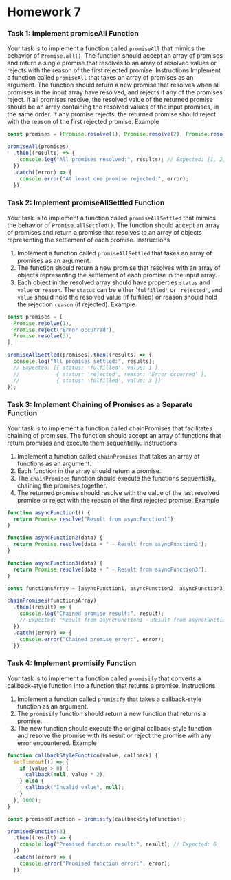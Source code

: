 # Homework 7

### Task 1: Implement promiseAll Function

Your task is to implement a function called `promiseAll` that mimics the behavior of `Promise.all()`. The function should accept an array of promises and return a single promise that resolves to an array of resolved values or rejects with the reason of the first rejected promise.
Instructions
Implement a function called `promiseAll` that takes an array of promises as an argument.
The function should return a new promise that resolves when all promises in the input array have resolved, and rejects if any of the promises reject.
If all promises resolve, the resolved value of the returned promise should be an array containing the resolved values of the input promises, in the same order.
If any promise rejects, the returned promise should reject with the reason of the first rejected promise.
Example

```javascript
const promises = [Promise.resolve(1), Promise.resolve(2), Promise.resolve(3)];

promiseAll(promises)
  .then((results) => {
    console.log("All promises resolved:", results); // Expected: [1, 2, 3]
  })
  .catch((error) => {
    console.error("At least one promise rejected:", error);
  });
```

### Task 2: Implement promiseAllSettled Function

Your task is to implement a function called `promiseAllSettled` that mimics the behavior of `Promise.allSettled()`. The function should accept an array of promises and return a promise that resolves to an array of objects representing the settlement of each promise.
Instructions

1. Implement a function called `promiseAllSettled` that takes an array of promises as an argument.
2. The function should return a new promise that resolves with an array of objects representing the settlement of each promise in the input array.
3. Each object in the resolved array should have properties `status` and `value` or `reason`. The `status` can be either '`fulfilled'` or `'rejected'`, and `value` should hold the resolved value (if fulfilled) or reason should hold the rejection `reason` (if rejected).
   Example

```javascript
const promises = [
  Promise.resolve(1),
  Promise.reject("Error occurred"),
  Promise.resolve(3),
];

promiseAllSettled(promises).then((results) => {
  console.log("All promises settled:", results);
  // Expected: [{ status: 'fulfilled', value: 1 },
  //            { status: 'rejected', reason: 'Error occurred' },
  //            { status: 'fulfilled', value: 3 }]
});
```

### Task 3: Implement Chaining of Promises as a Separate Function

Your task is to implement a function called chainPromises that facilitates chaining of promises. The function should accept an array of functions that return promises and execute them sequentially.
Instructions

1. Implement a function called `chainPromises` that takes an array of functions as an argument.
2. Each function in the array should return a promise.
3. The `chainPromises` function should execute the functions sequentially, chaining the promises together.
4. The returned promise should resolve with the value of the last resolved promise or reject with the reason of the first rejected promise.
   Example

```javascript
function asyncFunction1() {
  return Promise.resolve("Result from asyncFunction1");
}

function asyncFunction2(data) {
  return Promise.resolve(data + " - Result from asyncFunction2");
}

function asyncFunction3(data) {
  return Promise.resolve(data + " - Result from asyncFunction3");
}

const functionsArray = [asyncFunction1, asyncFunction2, asyncFunction3];

chainPromises(functionsArray)
  .then((result) => {
    console.log("Chained promise result:", result);
    // Expected: "Result from asyncFunction1 - Result from asyncFunction2 - Result from asyncFunction3"
  })
  .catch((error) => {
    console.error("Chained promise error:", error);
  });
```

### Task 4: Implement promisify Function

Your task is to implement a function called `promisify` that converts a callback-style function into a function that returns a promise.
Instructions

1. Implement a function called `promisify` that takes a callback-style function as an argument.
2. The `promisify` function should return a new function that returns a promise.
3. The new function should execute the original callback-style function and resolve the promise with its result or reject the promise with any error encountered.
   Example

```javascript
function callbackStyleFunction(value, callback) {
  setTimeout(() => {
    if (value > 0) {
      callback(null, value * 2);
    } else {
      callback("Invalid value", null);
    }
  }, 1000);
}

const promisedFunction = promisify(callbackStyleFunction);

promisedFunction(3)
  .then((result) => {
    console.log("Promised function result:", result); // Expected: 6
  })
  .catch((error) => {
    console.error("Promised function error:", error);
  });
```
